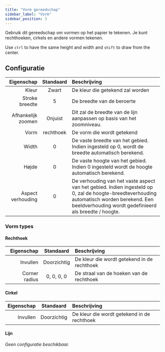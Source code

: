 ```yaml
---
title: "Vorm gereedschap"
sidebar_label: "Vorm"
sidebar_position: 3
---
```



Gebruik dit gereedschap om vormen op het papier te tekenen. Je kunt rechthoeken, cirkels en andere vormen tekenen.

Use `ctrl` to have the same height and width and `shift` to draw from the center.

## Configuratie

|         Eigenschap | Standaard | Beschrijving                                                                                                                                                                                        |
| ------------------:|:---------:|:--------------------------------------------------------------------------------------------------------------------------------------------------------------------------------------------------- |
|              Kleur |   Zwart   | De kleur die getekend zal worden                                                                                                                                                                    |
|     Stroke breedte |     5     | De breedte van de beroerte                                                                                                                                                                          |
| Afhankelijk zoomen |  Onjuist  | Dit zal de breedte van de lijn aanpassen op basis van het zoomniveau.                                                                                                                               |
|               Vorm | rechthoek | De vorm die wordt getekend                                                                                                                                                                          |
|              Width |     0     | De vaste breedte van het gebied. Indien ingesteld op 0, wordt de breedte automatisch berekend.                                                                                                      |
|              Højde |     0     | De vaste hoogte van het gebied. Indien 0 ingesteld wordt de hoogte automatisch berekend.                                                                                                            |
|  Aspect verhouding |     0     | De verhouding van het vaste aspect van het gebied. Indien ingesteld op 0, zal de hoogte-breedteverhouding automatisch worden berekend. Een beeldverhouding wordt gedefinieerd als breedte / hoogte. |

### Vorm types

#### Rechthoek

|    Eigenschap |  Standaard  | Beschrijving                                |
| -------------:|:-----------:|:------------------------------------------- |
|      Invullen | Doorzichtig | De kleur die wordt getekend in de rechthoek |
| Corner radius | 0, 0, 0, 0  | De straal van de hoeken van de rechthoek    |

#### Cirkel

| Eigenschap |  Standaard  | Beschrijving                                |
| ----------:|:-----------:|:------------------------------------------- |
|   Invullen | Doorzichtig | De kleur die wordt getekend in de rechthoek |

#### Lijn

*Geen configuratie beschikbaar.*
